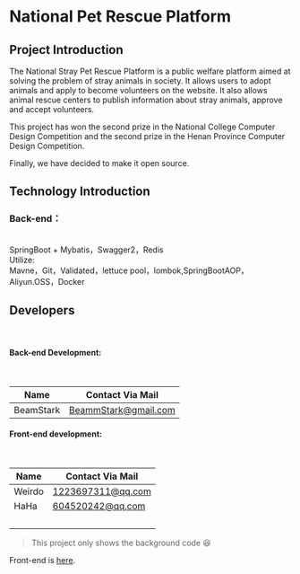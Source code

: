 # 	National Pet Rescue Platform

## Project Introduction

The National Stray Pet Rescue Platform is a public welfare platform aimed at solving the problem of stray animals in society. It allows users to adopt animals and apply to become volunteers on the website. It also allows animal rescue centers to publish information about stray animals, approve and accept volunteers. 

This project has won the second prize in the National College Computer Design Competition and the second prize in the Henan Province Computer Design Competition.

Finally, we have decided to make it open source.

## Technology Introduction

### Back-end：

<br> SpringBoot + Mybatis，Swagger2，Redis <br>
Utilize:<br> Mavne，Git，Validated，lettuce pool，lombok,SpringBootAOP，Aliyun.OSS，Docker <br>

## Developers

<br>

####		Back-end Development:

<br>

| Name      | Contact Via Mail     |
| --------- | -------------------- |
| BeamStark | BeammStark@gmail.com |

#### 		Front-end development:

<br>

| Name   | Contact Via Mail  |
| ------ | ----------------- |
| Weirdo | 1223697311@qq.com |
| HaHa   | 604520242@qq.com  |
| <br>   |                   |

>This project only shows the background code :laughing:<br>

Front-end is [here](https://github.com/BeammNotFound/prp-web).

